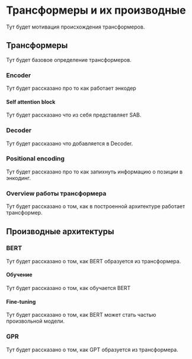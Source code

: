 # Трансформеры и их производные
Тут будет мотивация происхождения трансформеров.

## Трансформеры
Тут будет базовое определение трансформеров.

### Encoder
Тут будет рассказано про то как работает энкодер

#### Self attention block
Тут будет рассказано что из себя представляет SAB.

### Decoder
Тут будет рассказано что добавляется в Decoder.

### Positional encoding
Тут будет рассказано про то как запихнуть информацию о позиции в энкодинг.

### Overview работы трансформера
Тут будет рассказано о том, как в построенной архитектуре работает трансформер.

## Производные архитектуры
### BERT
Тут будет рассказано о том, как BERT образуется из трансформера.

#### Обучение
Тут будет рассказано о том, как обучается BERT

#### Fine-tuning
Тут будет рассказано о том, как BERT может стать частью произвольной модели.

### GPR
Тут будет рассказано о том, как GPT образуется из трансформера.
